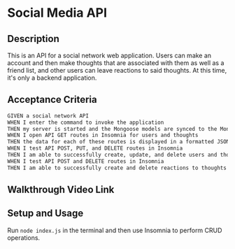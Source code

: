 # Social Media API

## Description

This is an API for a social network web application. Users can make an account and then make thoughts that are associated with them as well as a friend list, and other users can leave reactions to said thoughts. At this time, it's only a backend application.

## Acceptance Criteria

```md
GIVEN a social network API
WHEN I enter the command to invoke the application
THEN my server is started and the Mongoose models are synced to the MongoDB database
WHEN I open API GET routes in Insomnia for users and thoughts
THEN the data for each of these routes is displayed in a formatted JSON
WHEN I test API POST, PUT, and DELETE routes in Insomnia
THEN I am able to successfully create, update, and delete users and thoughts in my database
WHEN I test API POST and DELETE routes in Insomnia
THEN I am able to successfully create and delete reactions to thoughts and add and remove friends to a user’s friend list
```

## Walkthrough Video Link



## Setup and Usage

Run `node index.js` in the terminal and then use Insomnia to perform CRUD operations.